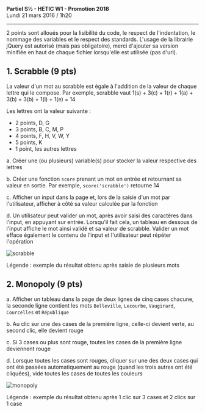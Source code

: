 **Partiel S½ - HETIC W1 - Promotion 2018**
<br>Lundi 21 mars 2016 / 1h20

---

2 points sont alloués pour la lisibilité du code, le respect de l'indentation, le nommage des variables et le respect des standards. L'usage de la librairie jQuery est autorisé (mais pas obligatoire), merci d'ajouter sa version minifiée en haut de chaque fichier lorsqu'elle est utilisée (pas d'url).

## 1. Scrabble (9 pts)

La valeur d'un mot au scrabble est égale à l'addition de la valeur de chaque lettre qui le compose. Par exemple, scrabble vaut 1(s) + 3(c) + 1(r) + 1(a) + 3(b) + 3(b) + 1(l) + 1(e) = 14

Les lettres ont la valeur suivante :
* 2 points, D, G
* 3 points, B, C, M, P
* 4 points, F, H, V, W, Y
* 5 points, K
* 1 point, les autres lettres

a. Créer une (ou plusieurs) variable(s) pour stocker la valeur respective des lettres

b. Créer une fonction `score` prenant un mot en entrée et retournant sa valeur en sortie. Par exemple, `score('scrabble')` retourne 14

c. Afficher un input dans la page et, lors de la saisie d'un mot par l'utilisateur, afficher à côté sa valeur calculée par la fonction

d. Un utilisateur peut valider un mot, après avoir saisi des caractères dans l'input, en appuyant sur entrée. Lorsqu'il fait cela, un tableau en dessous de l'input affiche le mot ainsi validé et sa valeur de scrabble. Valider un mot efface également le contenu de l'input et l'utilisateur peut répéter l'opération

![scrabble](https://cloud.githubusercontent.com/assets/606754/13724252/7e538cd8-e880-11e5-8475-825ed1e597f3.png)

Légende : exemple du résultat obtenu après saisie de plusieurs mots

## 2. Monopoly (9 pts)

a. Afficher un tableau dans la page de deux lignes de cinq cases chacune, la seconde ligne contient les mots `Belleville`, `Lecourbe`, `Vaugirard`, `Courcelles` et `République`

b. Au clic sur une des cases de la première ligne, celle-ci devient verte, au second clic, elle devient rouge

c. Si 3 cases ou plus sont rouge, toutes les cases de la première ligne deviennent rouge

d. Lorsque toutes les cases sont rouges, cliquer sur une des deux cases qui ont été passées automatiquement au rouge (quand les trois autres ont été cliquées), vide toutes les cases de toutes les couleurs

![monopoly](https://cloud.githubusercontent.com/assets/606754/13724458/a621e128-e886-11e5-965d-bf5d5cc6688f.png)

Légende : exemple du résultat obtenu après 1 clic sur 3 cases et 2 clics sur 1 case
